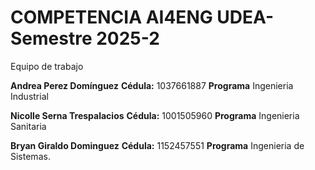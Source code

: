 # COMPETENCIA AI4ENG UDEA-Semestre 2025-2

Equipo de trabajo

**Andrea Perez Domínguez** **Cédula:** 1037661887  **Programa** Ingenieria Industrial

**Nicolle Serna Trespalacios** **Cédula:** 1001505960  **Programa** Ingenieria Sanitaria

**Bryan Giraldo Dominguez** **Cédula:** 1152457551  **Programa** Ingenieria de Sistemas.

